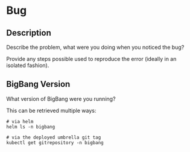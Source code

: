 # Bug

## Description

Describe the problem, what were you doing when you noticed the bug?

Provide any steps possible used to reproduce the error (ideally in an isolated fashion).

## BigBang Version

What version of BigBang were you running?

This can be retrieved multiple ways:

```shell
# via helm
helm ls -n bigbang

# via the deployed umbrella git tag
kubectl get gitrepository -n bigbang
```
